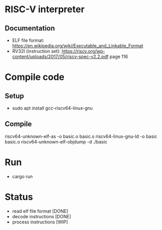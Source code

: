 # RISC-V interpreter

## Documentation

* ELF file format: https://en.wikipedia.org/wiki/Executable_and_Linkable_Format
* RV32I (instruction set): https://riscv.org/wp-content/uploads/2017/05/riscv-spec-v2.2.pdf page 116

# Compile code

## Setup

* sudo apt install gcc-riscv64-linux-gnu

## Compile

riscv64-unknown-elf-as -o basic.o basic.s
riscv64-linux-gnu-ld -o basic basic.o
riscv64-unknown-elf-objdump -d ./basic

# Run

* cargo run

# Status

* read elf file format [DONE]
* decode instructions [DONE]
* process instructions [WIP]
